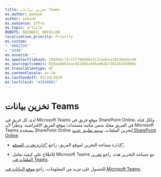 ```yaml
---
title: تخزين بيانات Teams
ms.author: pebaum
author: pebaum
ms.audience: ITPro
ms.topic: article
ROBOTS: NOINDEX, NOFOLLOW
localization_priority: Priority
ms.custom:
- "9002239"
- "4348"
ms.assetid: ''
ms.openlocfilehash: 2956bbc72cfcf79b09be3112aeb2a102dda5bc49
ms.sourcegitcommit: 018aadd53eac92248bc6d5ad63b739216103090a
ms.translationtype: HT
ms.contentlocale: ar-SA
ms.lasthandoff: 03/24/2020
ms.locfileid: "42940081"
---
```

# <a name="teams-data-storage"></a>تخزين بيانات Teams

لدى كل فريق في Microsoft Teams موقع فريق في SharePoint Online، ولكل قناة في الفريق مجلد ضمن مكتبة مستندات موقع الفريق الافتراضية. ونظراً لأن Microsoft Teams يستخدم SharePoint Online لتخزين الملفات، [سيتم تطبيق حدود SharePoint Online](https://docs.microsoft.com/microsoftteams/limits-specifications-teams#storage).

- لإدارة مساحة التخزين لموقع الفريق، راجع ["إدارة تخزين الموقع"](https://docs.microsoft.com/sharepoint/manage-site-collection-storage-limits#manage-individual-site-storage-limits).

- للاطلاع على كيفية تعامل Microsoft Teams مع مساحة التخزين هذه، راجع [تخزين الملفات في Teams](https://support.office.com/article/file-storage-in-teams-df5cc0a5-d1bb-414c-8870-46c6eb76686a).

للحصول على مزيد من المعلومات، راجع [موقع البيانات في Microsoft Teams](https://docs.microsoft.com/microsoftteams/location-of-data-in-teams).
